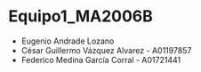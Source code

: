 # Equipo1_MA2006B

- Eugenio Andrade Lozano
- César Guillermo Vázquez Alvarez - A01197857
- Federico Medina García Corral - A01721441